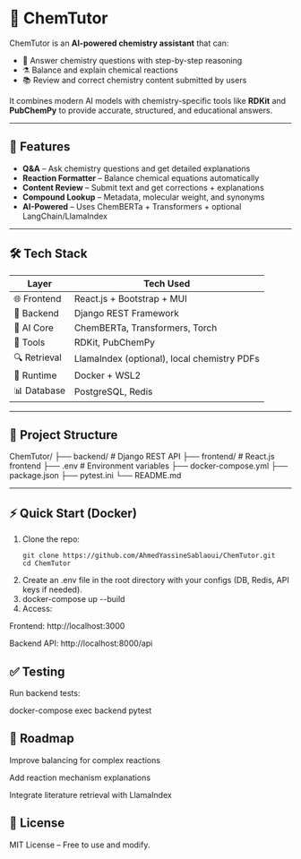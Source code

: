 # 🧪 ChemTutor

ChemTutor is an **AI-powered chemistry assistant** that can:
- 🧬 Answer chemistry questions with step-by-step reasoning
- ⚗️ Balance and explain chemical reactions
- 📚 Review and correct chemistry content submitted by users

It combines modern AI models with chemistry-specific tools like **RDKit** and **PubChemPy** to provide accurate, structured, and educational answers.

---

## 🚀 Features

- **Q&A** – Ask chemistry questions and get detailed explanations  
- **Reaction Formatter** – Balance chemical equations automatically  
- **Content Review** – Submit text and get corrections + explanations  
- **Compound Lookup** – Metadata, molecular weight, and synonyms  
- **AI-Powered** – Uses ChemBERTa + Transformers + optional LangChain/LlamaIndex  

---

## 🛠️ Tech Stack

| Layer        | Tech Used |
|--------------|-----------|
| 🌐 Frontend  | React.js + Bootstrap + MUI |
| 🔄 Backend   | Django REST Framework |
| 🧠 AI Core   | ChemBERTa, Transformers, Torch |
| 🧪 Tools     | RDKit, PubChemPy |
| 🔍 Retrieval | LlamaIndex (optional), local chemistry PDFs |
| 🐳 Runtime   | Docker + WSL2 |
| 📊 Database  | PostgreSQL, Redis |

---

## 📂 Project Structure

ChemTutor/
├── backend/ # Django REST API
├── frontend/ # React.js frontend
├── .env # Environment variables
├── docker-compose.yml
├── package.json
├── pytest.ini
└── README.md


---

## ⚡ Quick Start (Docker)

1. Clone the repo:
   ```
   git clone https://github.com/AhmedYassineSablaoui/ChemTutor.git
   cd ChemTutor
2. Create an .env file in the root directory with your configs (DB, Redis, API keys if needed).
3. docker-compose up --build
4. Access:

 Frontend: http://localhost:3000

Backend API: http://localhost:8000/api

## ✅ Testing

Run backend tests:

docker-compose exec backend pytest

## 📌 Roadmap

 Improve balancing for complex reactions

 Add reaction mechanism explanations

 Integrate literature retrieval with LlamaIndex

 ## 📜 License
 MIT License – Free to use and modify.


